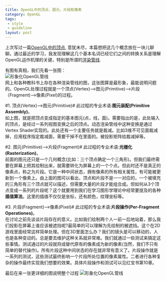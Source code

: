 ```yaml
---
title: OpenGL中的顶点，图元，片段和像素
category: OpenGL
tags:
 - style
 - guideline
layout: post
---
```


上次写过一篇[OpenGL中的顶点](/blog/2012/07/14/open-vertex/), 意犹未尽，本篇想把这几个概念放在一块儿聊聊。通过最近的学习，我发现理解这几个基本名词已经它们之间的转换关系是理解OpenGL运作机理的关键，特别是所谓的[渲染管线](http://en.wikipedia.org/wiki/Graphics_pipeline).

有图有真相，我们先看一张图：  
![形象化OpenGL管线](http://xiaohong.me/images/blog/pipeline-transfer.jpg)   
网上和各种教科书上存在各种渲染管线的图，这张图算是最形象，最能说明问题的。OpenGL处理过程就是一个顶点(Vertex)-->图元(Primitive)-->片段（Fragment)-->像素(Pixel)的过程。

#1. 顶点(Vertex)-->图元(Primitive)#
此过程的专业术语:**图元装配(Primitive Assembly)**。  
如上图，就是把顶点变成指定的基本图元(点，线，面)。需要指出的是，此处输入的顶点，是经过一系列视图变换之后的顶点。动态渲染管线中这种变换是通过Vertex Shader实现的。此处还有一个主要任务就是裁减。比如3维不可见面裁减掉，应用程序指定裁减面，需要干掉不在里面的。被投影矩阵给裁减掉等。

#2. 图元(Primitive)-->片段(Fragment)#
此过程的专业术语:**光栅化(Rasterization)**。    
前面的图元还只是一个几何概念(比如：三个顶点确定一个三角形)。但我们最终需要在屏幕上把其绘制出来，就需要转化为屏幕上的一个个点。但此时还不是真正的像素点，称之为片段。它是一种中间状态，拥有像素的所有相关属性，有可能被更新到一个像素上。由上面的图可以看出，顶点和片段不是一一对应的，一个被填充的三角形有三个顶点就可以描述，但需要大量的片段才能组合成。但如何从3个顶点变成一系列的片段呢？这个就要用到我们在学习图形学理论中经常要提及的各种**插值算法**。这里的插值不仅仅是坐标，还有颜色，纹理坐标等。

#3. 片段(Fragment)-->像素(Pixel)#
此过程的专业术语:**片段操作(Per-Fragment Operationes)**。  
在讨论之前先谈谈片段存在的意义。比如我们绘制两个人一前一后地站着，那么我们投影在屏幕上谁应该被遮挡呢?最简单的可以理解为先绘制的被遮挡。这个在2D游戏里面经常这样简单处理。但在3D里面怎么办？我们的镜头是可以移动的，人也是各种变动的。总是要去维护这种关系就非常难。我们就通过一些测试来搞定这些事情。测试通过的片段就将成替代原有的像素成为新的像素(当然，我们不只有简单的替代操作)。所有片段这种中间状态的存在就非常有意义了。片段操作就是一系列的测试，这些测试最终影响一个片段所处位置的像素属性。二者进行各种复杂的操作最终实现我们想要的效果。具体片段操作和测试可以见红宝书第10章。

最后在来一张更详细的图说明整个过程
![形象化OpenGL管线](http://xiaohong.me/images/blog/pipeline.png)  









